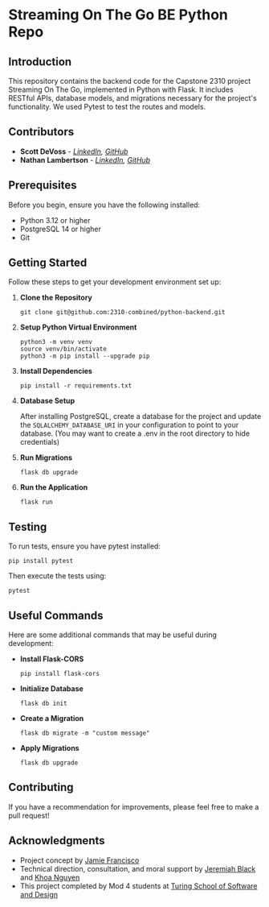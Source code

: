 
# Streaming On The Go BE Python Repo

## Introduction

This repository contains the backend code for the Capstone 2310 project Streaming On The Go, implemented in Python with Flask. It includes RESTful APIs, database models, and migrations necessary for the project's functionality. We used Pytest to test the routes and models.

## Contributors 

- **Scott DeVoss** - *[LinkedIn](https://www.linkedin.com/in/scott-devoss/), [GitHub](https://github.com/scottdevoss)*  
- **Nathan Lambertson** - *[LinkedIn](https://www.linkedin.com/in/nathan-lambertson/), [GitHub](https://github.com/lambo1986)*

## Prerequisites

Before you begin, ensure you have the following installed:
- Python 3.12 or higher
- PostgreSQL 14 or higher
- Git

## Getting Started

Follow these steps to get your development environment set up:

1. **Clone the Repository**

   ```
   git clone git@github.com:2310-combined/python-backend.git
   ```

2. **Setup Python Virtual Environment**

   ```
   python3 -m venv venv
   source venv/bin/activate
   python3 -m pip install --upgrade pip
   ```

3. **Install Dependencies**

   ```
   pip install -r requirements.txt
   ```

4. **Database Setup**

   After installing PostgreSQL, create a database for the project and update the `SQLALCHEMY_DATABASE_URI` in your configuration to point to your database. (You may want to create a .env in the root directory to hide credentials)

5. **Run Migrations**

   ```
   flask db upgrade
   ```

6. **Run the Application**

   ```
   flask run
   ```

## Testing

To run tests, ensure you have pytest installed:

```
pip install pytest
```

Then execute the tests using:

```
pytest
```

## Useful Commands

Here are some additional commands that may be useful during development:

- **Install Flask-CORS**

  ```
  pip install flask-cors
  ```

- **Initialize Database**

  ```
  flask db init
  ```

- **Create a Migration**

  ```
  flask db migrate -m "custom message"
  ```

- **Apply Migrations**

  ```
  flask db upgrade
  ```

## Contributing

If you have a recommendation for improvements, please feel free to make a pull request!

## Acknowledgments 
  - Project concept by [Jamie Francisco](https://www.linkedin.com/in/jamiefrancisco/)
  - Technical direction, consultation, and moral support by [Jeremiah Black](https://www.linkedin.com/in/jeremiah-blackol/) and [Khoa Nguyen](https://www.linkedin.com/in/khoa-n323/)
  - This project completed by Mod 4 students at [Turing School of Software and Design](https://turing.edu/)